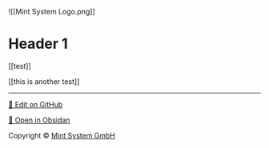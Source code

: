 ![[Mint System Logo.png]]

# Header 1

[[test]]

[[this is another test]]

<hr>

[📝 Edit on GitHub](https://github.com/Mint-System/Knowledge/blob/master/README.md)

[📂 Open in Obsidan](obsidian://open?vault=Knowledge%20Mint%20System&file=README.md ":target=_self")

<footer>Copyright © <a href="https://www.mint-system.ch/">Mint System GmbH</a></footer>
